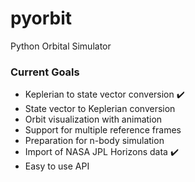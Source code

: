 # pyorbit
Python Orbital Simulator

### Current Goals

* Keplerian to state vector conversion :heavy_check_mark:
* State vector to Keplerian conversion
* Orbit visualization with animation
* Support for multiple reference frames
* Preparation for n-body simulation
* Import of NASA JPL Horizons data :heavy_check_mark:
* Easy to use API
